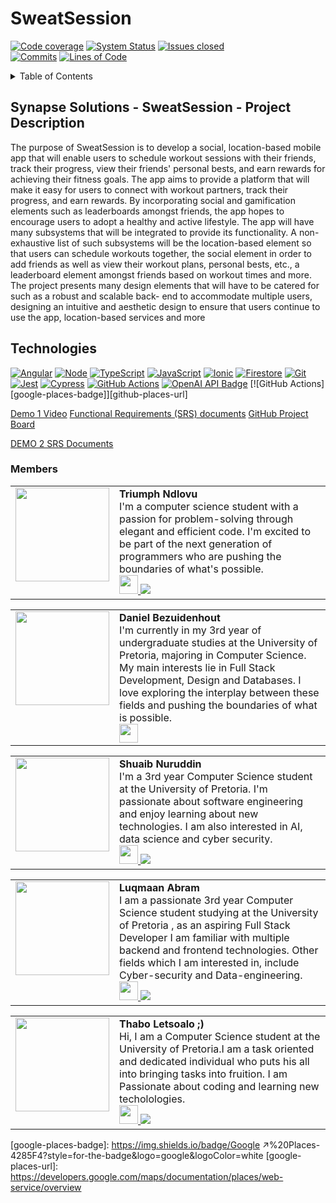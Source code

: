 # SweatSession

[![Code coverage][codecov-shield]](https://codecov.io/gh/COS301-SE-2023/SweatSession)
[![System Status](https://img.shields.io/pingpong/status/sp_2b59949b563642c28c83a659aebcbdd0)](https://localhost.pingpong.host/)
[![Issues closed][closedissues-shield]](https://github.com/COS301-SE-2023/SweatSession/issues?q=is%3Aissue+is%3Aclosed) <br />
[![Commits][commits-shield]](https://github.com/COS301-SE-2023/SweatSession/issues)
[![Lines of Code](https://sonarcloud.io/api/project_badges/measure?project=COS301-SE-2023_SweatSession&metric=ncloc)](https://sonarcloud.io/summary/new_code?id=COS301-SE-2023_SweatSession)


<!-- TABLE OF CONTENTS -->
<details>
  <summary>Table of Contents</summary>
  <ol>
    <li><a href="#Synapse Solutions - SweatSession - Project Description">Project Description</a></li>
    <li><a href="#Technologies">Technologies</a></li>
    <li><a href="#Members">Members</a></li>
  </ol>
</details>

## Synapse Solutions - SweatSession - Project Description

The purpose of SweatSession is to develop a social, location-based mobile app that will enable users to
schedule workout sessions with their friends, track their progress, view their friends' personal bests, and earn
rewards for achieving their fitness goals. The app aims to provide a platform that will make it easy for users to
connect with workout partners, track their progress, and earn rewards. By incorporating social and gamification
elements such as leaderboards amongst friends, the app hopes to encourage users to adopt a healthy and
active lifestyle.
The app will have many subsystems that will be integrated to provide its functionality. A non-exhaustive list of
such subsystems will be the location-based element so that users can schedule workouts together, the social
element in order to add friends as well as view their workout plans, personal bests, etc., a leaderboard element
amongst friends based on workout times and more.
The project presents many design elements that will have to be catered for such as a robust and scalable back-
end to accommodate multiple users, designing an intuitive and aesthetic design to ensure that users continue to
use the app, location-based services and more


## Technologies

[![Angular][Angular.io]][Angular-url] [![Node][Node.js]][Node-url] [![TypeScript][typescript-badge]][typescript-url] [![JavaScript][javascript-badge]][javascript-url] [![Ionic][ionic-badge]][ionic-url] [![Firestore][firestore-badge]][firestore-url] [![Git][git-badge]][git-url] [![Jest][jest-badge]][jest-url] [![Cypress][cypress-badge]][cypress-url] [![GitHub Actions][github-actions-badge]][github-actions-url] [![OpenAI API Badge][openai-badge]][openai-url] [![GitHub Actions][google-places-badge]][github-places-url]

[Demo 1 Video]()
[Functional Requirements (SRS) documents](https://github.com/COS301-SE-2023/SweatSession/wiki)
[GitHub Project Board](https://github.com/orgs/COS301-SE-2023/projects/36)

[DEMO 2 SRS Documents](https://github.com/COS301-SE-2023/SweatSession/wiki/SRS_Demo2)
### Members

<table style="border: none;">
 <tr>
    <td style="vertical-align: top; width: 30%;">
      <img src="https://user-images.githubusercontent.com/105363824/235460447-04444139-b144-405c-9872-10660aaed8c9.png" width="150" height="auto">
    </td>
    <td style="vertical-align: top; width: 70%;">
            <b>Triumph Ndlovu</b><br>
    I'm a computer science student with a passion for problem-solving through elegant and efficient code. I'm excited to be part of the next generation of programmers who are pushing the boundaries of what's possible.
      <br>
      <a href="https://github.com/TriumphNdlovu">
        <img src="https://img.icons8.com/material-rounded/24/000000/github.png" width="30" height="30"/>
      </a>
      <a href="https://www.linkedin.com/in/triumph-ndlovu-425b73274/">
  <img src="https://img.icons8.com/fluency/24/000000/linkedin.png"/>
</table>

<table style="border: none;">
  <tr>
    <td style="vertical-align: top; width: 30%;">
      <img src="https://user-images.githubusercontent.com/105363824/235459776-1a225bed-b674-4666-86cb-dce066c43f63.png" width="150" height="auto">
    </td>
    <td style="vertical-align: top; width: 70%;">
            <b>Daniel Bezuidenhout</b><br>
I'm currently in my 3rd year of undergraduate studies at the University of Pretoria, majoring in Computer Science. My main interests lie in Full Stack Development, Design and Databases. I love exploring the interplay between these fields and pushing the boundaries of what is possible.
      <br>
      <a href="https://github.com/Daniel-Bezuidenhout">
        <img src="https://img.icons8.com/material-rounded/24/000000/github.png" width="30" height="30"/>
      </a></tr></table>

<table style="border: none;">
  <tr>
    <td style="vertical-align: top; width: 30%;">
      <img src="https://github.com/COS301-SE-2023/SweatSession/assets/113734523/d6250027-b625-45d5-add2-22faa2f22529" width="150" height="auto">
    </td>
    <td style="vertical-align: top; width: 70%;">
            <b>Shuaib Nuruddin</b><br>
I'm a 3rd year Computer Science student at the University of Pretoria. I'm passionate about software engineering and enjoy learning about new technologies. I am also interested in AI, data science and cyber security.
      <br>
      <a href="https://github.com/ShuaibNuruddin">
        <img src="https://img.icons8.com/material-rounded/24/000000/github.png" width="30" height="30"/>
      </a>
  <a href="https://za.linkedin.com/in/shuaib-nuruddin-2b4808267">
  <img src="https://img.icons8.com/fluency/24/000000/linkedin.png"/>
  </a>
  </tr>
</table>

<table style="border: none;">
  <tr>
    <td style="vertical-align: top; width: 30%;">
      <img src="https://github.com/COS301-SE-2023/SweatSession/assets/113734523/d6250027-b625-45d5-add2-22faa2f22529" width="150" height="auto">
    </td>
    <td style="vertical-align: top; width: 70%;">
            <b>Luqmaan Abram</b><br>
I am a passionate 3rd year Computer Science student studying at the University of Pretoria , as an aspiring Full Stack Developer I am familiar with multiple backend and frontend technologies. Other fields which I am interested in, include Cyber-security and Data-engineering.
      <br>
      <a href="https://github.com/LUQMAAN-ABRAM">
        <img src="https://img.icons8.com/material-rounded/24/000000/github.png" width="30" height="30"/>
      </a>
  <a href="https://www.linkedin.com/in/luqmaan-abram-0a0807251/?originalSubdomain=za">
  <img src="https://img.icons8.com/fluency/24/000000/linkedin.png"/>
  </a>
  </tr>
</table>



<table style="border: none;">
  <tr>
    <td style="vertical-align: top; width: 30%;">
      <img src="https://github.com/COS301-SE-2023/SweatSession/assets/113734523/d6250027-b625-45d5-add2-22faa2f22529" width="150" height="auto">
    </td>
    <td style="vertical-align: top; width: 70%;">
            <b>Thabo Letsoalo ;)</b><br>
 Hi, I am a Computer Science student at the University of Pretoria.I am a task oriented and dedicated individual who puts his all into bringing tasks into fruition. I am Passionate about coding and learning new techolologies.
      <br>
      <a href="https://github.com/ThaboLetsoalo">
        <img src="https://img.icons8.com/material-rounded/24/000000/github.png" width="30" height="30"/>
      </a>
  <a href="https://www.linkedin.com/in/t-joe-lets-992746270/">
  <img src="https://img.icons8.com/fluency/24/000000/linkedin.png"/>
  </a>
  </tr>
</table>

<!-- MARKDOWN LINKS & IMAGES -->
<!-- https://www.markdownguide.org/basic-syntax/#reference-style-links -->
[Angular.io]: https://img.shields.io/badge/Angular-DD0031?style=for-the-badge&logo=angular&logoColor=white
[Angular-url]: https://angular.io/
[Node.js]: https://img.shields.io/badge/Node.js-43853D?style=for-the-badge&logo=node.js&logoColor=white
[Node-url]: https://nodejs.org/
[Next.js]: https://img.shields.io/badge/next.js-000000?style=for-the-badge&logo=nextdotjs&logoColor=white
[Next-url]: https://nextjs.org/
[typescript-badge]: https://img.shields.io/badge/TypeScript-007ACC?style=for-the-badge&logo=typescript&logoColor=white
[typescript-url]: https://www.typescriptlang.org/
[javascript-badge]: https://img.shields.io/badge/JavaScript-F7DF1E?style=for-the-badge&logo=javascript&logoColor=black
[javascript-url]: https://developer.mozilla.org/en-US/docs/Web/JavaScript
[ionic-badge]: https://img.shields.io/badge/Ionic-3880FF?style=for-the-badge&logo=ionic&logoColor=white
[ionic-url]: https://ionicframework.com/
[firestore-badge]: https://img.shields.io/badge/Firestore-FFA611?style=for-the-badge&logo=firebase&logoColor=white
[codecov-shield]: https://img.shields.io/codecov/c/github/COS301-SE-2023/SweatSession
[closedissues-shield]: https://img.shields.io/github/issues-closed/COS301-SE-2023/SweatSession?color=purple
[commits-shield]: https://img.shields.io/github/commit-activity/w/COS301-SE-2023/SweatSession
[issues-shield]: https://img.shields.io/github/issues/COS301-SE-2023/SweatSession
[firestore-url]: https://firebase.google.com/docs/firestore
[git-badge]: https://img.shields.io/badge/Git-F05032?style=for-the-badge&logo=git&logoColor=white
[git-url]: https://git-scm.com/
[jest-badge]: https://img.shields.io/badge/Jest-C21325?style=for-the-badge&logo=jest&logoColor=white
[jest-url]: https://jestjs.io/
[cypress-badge]: https://img.shields.io/badge/Cypress-17202C?style=for-the-badge&logo=cypress&logoColor=white
[cypress-url]: https://www.cypress.io/
[github-actions-badge]: https://img.shields.io/badge/GitHub_Actions-2088FF?style=for-the-badge&logo=github-actions&logoColor=white
[github-actions-url]: https://github.com/features/actions
[openai-badge]: https://img.shields.io/badge/OpenAI-412991?style=for-the-badge&logo=openai&logoColor=white
[openai-url]: https://platform.openai.com/docs/guides/gpt
[google-places-badge]: https://img.shields.io/badge/Google ↗%20Places-4285F4?style=for-the-badge&logo=google&logoColor=white
[google-places-url]: https://developers.google.com/maps/documentation/places/web-service/overview
